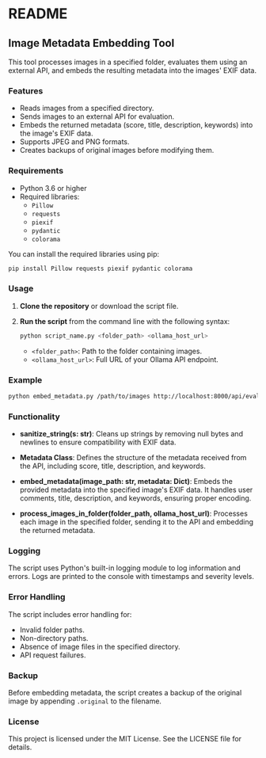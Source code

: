 # README

## Image Metadata Embedding Tool

This tool processes images in a specified folder, evaluates them using an external API, and embeds the resulting metadata into the images' EXIF data.

### Features

- Reads images from a specified directory.
- Sends images to an external API for evaluation.
- Embeds the returned metadata (score, title, description, keywords) into the image's EXIF data.
- Supports JPEG and PNG formats.
- Creates backups of original images before modifying them.

### Requirements

- Python 3.6 or higher
- Required libraries:
  - `Pillow`
  - `requests`
  - `piexif`
  - `pydantic`
  - `colorama`

You can install the required libraries using pip:

```bash
pip install Pillow requests piexif pydantic colorama
```

### Usage

1. **Clone the repository** or download the script file.
2. **Run the script** from the command line with the following syntax:

   ```bash
   python script_name.py <folder_path> <ollama_host_url>
   ```

   - `<folder_path>`: Path to the folder containing images.
   - `<ollama_host_url>`: Full URL of your Ollama API endpoint.

### Example

```bash
python embed_metadata.py /path/to/images http://localhost:8000/api/evaluate
```

### Functionality

- **sanitize_string(s: str)**: Cleans up strings by removing null bytes and newlines to ensure compatibility with EXIF data.

- **Metadata Class**: Defines the structure of the metadata received from the API, including score, title, description, and keywords.

- **embed_metadata(image_path: str, metadata: Dict)**: Embeds the provided metadata into the specified image's EXIF data. It handles user comments, title, description, and keywords, ensuring proper encoding.

- **process_images_in_folder(folder_path, ollama_host_url)**: Processes each image in the specified folder, sending it to the API and embedding the returned metadata.

### Logging

The script uses Python's built-in logging module to log information and errors. Logs are printed to the console with timestamps and severity levels.

### Error Handling

The script includes error handling for:
- Invalid folder paths.
- Non-directory paths.
- Absence of image files in the specified directory.
- API request failures.

### Backup

Before embedding metadata, the script creates a backup of the original image by appending `.original` to the filename.

### License

This project is licensed under the MIT License. See the LICENSE file for details.
